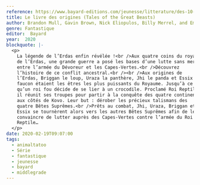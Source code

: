 ```yaml
---
reference: https://www.bayard-editions.com/jeunesse/litterature/des-10-ans/le-livre-des-origines
title: Le livre des origines (Tales of the Great Beasts)
author: Brandon Mull, Gavin Brown, Nick Eliopulos, Billy Merrel, and Emily Seife<br /><a href="https://anathriveline.tumblr.com/tagged/animaltatoo">Animal Tatoo</a>, Hors-série<br />
genre: Fantastique
editor:  Bayard
year:  2020
blockquote: |-
  <p>
    La légende de l’Erdas enfin révélée !<br />Aux quatre coins du royaume
    de l’Erdas, une grande guerre a posé les bases d’une lutte sans merci
    entre l’armée du Dévoreur et les Capes-Vertes.<br />Découvrez
    l’histoire de ce conflit ancestral.<br /><br />Aux origines de
    l’Erdas, Briggan le loup, Uraza la panthère, Jhi le panda et Essix le
    faucon étaient les êtres les plus puissants du Royaume. Jusqu’à ce
    qu’un roi fou décide de se lier à un crocodile. Proclamé Roi Reptile,
    il réunit ses troupes pour partir à la conquête des quatre continents
    aux côtés de Kovo. Leur but : dérober les précieux talismans des
    quatre Bêtes Suprêmes.<br />Prêts au combat, Jhi, Uraza, Briggan et
    Essix se tournèrent alors vers les autres Bêtes Suprêmes afin de les
    convaincre de lutter auprès des Capes-Vertes contre l’armée du Roi
    Reptile…
  </p>
date: 2020-02-19T09:07:00
tags:
  - animaltatoo
  - Série
  - fantastique
  - jeunesse
  - bayard
  - middlegrade
---
```


